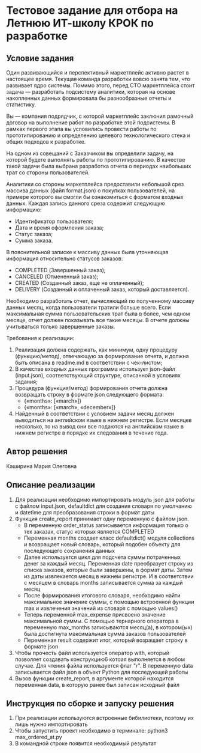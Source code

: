 # Тестовое задание для отбора на Летнюю ИТ-школу КРОК по разработке

## Условие задания
Один развивающийся и перспективный маркетплейс активно растет в настоящее время. Текущая команда разработки вовсю занята тем, что развивает ядро системы. Помимо этого, перед CTO маркетплейса стоит задача — разработать подсистему аналитики, которая на основе накопленных данных формировала бы разнообразные отчеты и статистику.

Вы — компания подрядчик, с которой маркетплейс заключил рамочный договор на выполнение работ по разработке этой подсистемы. В рамках первого этапа вы условились провести работы по прототипированию и определению целевого технологического стека и общих подходов к разработке.

На одном из совещаний с Заказчиком вы определили задачу, на которой будете выполнять работы по прототипированию. В качестве такой задачи была выбрана разработка отчета о периодах наибольших трат со стороны пользователей.

Аналитики со стороны маркетплейса предоставили небольшой срез массива данных (файл format.json) о покупках пользователей, на примере которого вы смогли бы ознакомиться с форматом входных данных. Каждая запись данного среза содержит следующую информацию:
- Идентификатор пользователя;
- Дата и время оформления заказа;
- Статус заказа;
- Сумма заказа.

В пояснительной записке к массиву данных была уточняющая информация относительно статусов заказов:
- COMPLETED (Завершенный заказ);
- CANCELED (Отмененный заказ);
- CREATED (Созданный заказ, еще не оплаченный);
- DELIVERY (Созданный и оплаченный заказ, который доставляется).

Необходимо разработать отчет, вычисляющий по полученному массиву данных месяц, когда пользователи тратили больше всего. Если максимальная сумма пользовательских трат была в более, чем одном месяце, отчет должен показывать все такие месяцы. В отчете должны учитываться только завершенные заказы.

Требования к реализации:
1. Реализация должна содержать, как минимум, одну процедуру (функцию/метод), отвечающую за формирование отчета, и должна быть описана в readme.md в соответствии с чек-листом;
2. В качестве входных данных программа использует json-файл (input.json), соответствующий структуре, описанной в условиях задания;
3. Процедура (функция/метод) формирования отчета должна возвращать строку в формате json следующего формата:
   - {«months»: [«march»]} 
   - {«months»: [«march», «december»]}
4. Найденный в соответствии с условием задачи месяц должен выводиться на английском языке в нижнем регистре. Если месяцев несколько, то на вывод они все подаются на английском языке в нижнем регистре в порядке их следования в течение года.

## Автор решения
Каширина Мария Олеговна
## Описание реализации
1. Для реализации необходимо импортировать модуль json для работы с файлом input.json, defaultdict для создания словаря по умолчанию и datetime для преобразования строки в формат даты
2. Функция create_report принимает одну переменную с файлом json.
   - В переменную order_status записывается информация только о тех заказах, статус которых является COMPLETED
   - Переменная months создает класс defaultdict() модуля collections и возвращает новый словарь, который подобен объекту для последующего сохранения данных
   - Далее используется цикл для подсчета суммы потраченных денег за каждый месяц. Переменная date преобразует строку из списка заказов, которые были завершены, в формат даты. Затем из даты извлекается месяц в нижнем регистре. И в соответствии с месяцем в словарь months записывается сумма за каждый месяц
   - После формирования итогового словаря, необходимо найти максимальное значение суммы, с помощью встроенной функции max и извлечения значений из словаря с помощью values()
   - Теперь переменной max_expense присвоено значение максимальной суммы. С помощью тернарного оператора в переменную  max_months записываются месяц(а), в котором(ых) была достигнута максимальная сумма заказов пользователей
   - Переменная result содержит итог, который возращает строку в формате json
3. Чтобы прочесть файл используется оператор with, который позволяет создавать конструкцию6 котоая выполняется в любом случае. Для чтения файла используется флаг "r". В переменную data записывается файл json в объект Python для последующей работы
4. Вызов функции create_report, в аргументе которой находится переменная data, в которую ранее был записан исходный файл 

## Инструкция по сборке и запуску решения
1. При реализации используются встроенные бибилиотеки, поэтому их лишь нужно импортировать
2. Чтобы запустить проект необходимо в терминале: python3 max_ordered_at.py
3. В командной строке появится необходимый результат
